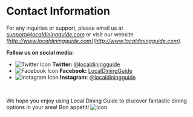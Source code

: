 # Contact Information

For any inquiries or support, please email us at *[support@localdiningguide.com](mailto:support@localdiningguide.com)* or visit our website *[http://www.localdiningguide.com](http://www.localdiningguide.com).*
<br/>

**Follow us on social media:**

- ![Twitter Icon](https://example.com/twitter-icon.png) **Twitter:** [@localdiningguide](https://twitter.com/localdiningguide)
- ![Facebook Icon](https://example.com/facebook-icon.png) **Facebook:** [LocalDiningGuide](https://www.facebook.com/LocalDiningGuide)
- ![Instagram Icon](https://example.com/instagram-icon.png) **Instagram:** [@localdiningguide](https://www.instagram.com/localdiningguide)

<br/>

We hope you enjoy using Local Dining Guide to discover fantastic dining options in your area! Bon appétit! ![icon](https://www.google.com/imgres?imgurl=https%3A%2F%2Fmedia.gettyimages.com%2Fid%2F1346902373%2Fvector%2Fplate-fork-and-spoon-travel-destination-line-icon-vector-stock-illustration.jpg%3Fs%3D612x612%26w%3Dgi%26k%3D20%26c%3DZ35nsvSTKpfjJXJRN9AcMixuuCpX7KeSTT4hNOFCCNA%3D&tbnid=weiN_ksRvSa7IM&vet=12ahUKEwiTu6CXseOAAxWDo2MGHV4_AvgQMyhWegUIARCuAg..i&imgrefurl=https%3A%2F%2Fwww.gettyimages.com%2Fdetail%2Fillustration%2Fspoon-and-fork-outline-icon-pixel-perfect-royalty-free-illustration%2F1094064958&docid=hTWmfQqHfahVZM&w=612&h=612&q=icon%20of%20plate%20with%20spoons&ved=2ahUKEwiTu6CXseOAAxWDo2MGHV4_AvgQMyhWegUIARCuAg)